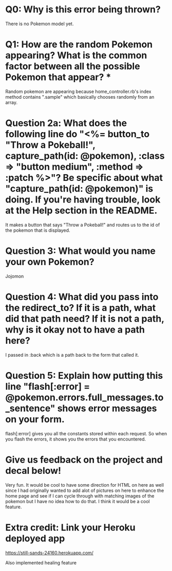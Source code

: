 # Q0: Why is this error being thrown?
There is no Pokemon model yet. 

# Q1: How are the random Pokemon appearing? What is the common factor between all the possible Pokemon that appear? *
Random pokemon are appearing because home_controller.rb's index method contains ".sample" which basically chooses randomly from an array.

# Question 2a: What does the following line do "<%= button_to "Throw a Pokeball!", capture_path(id: @pokemon), :class => "button medium", :method => :patch %>"? Be specific about what "capture_path(id: @pokemon)" is doing. If you're having trouble, look at the Help section in the README.
It makes a button that says "Throw a Pokeball!" and routes us to the id of the pokemon that is displayed. 

# Question 3: What would you name your own Pokemon?
Jojomon

# Question 4: What did you pass into the redirect_to? If it is a path, what did that path need? If it is not a path, why is it okay not to have a path here?
I passed in :back which is a path back to the form that called it. 

# Question 5: Explain how putting this line "flash[:error] = @pokemon.errors.full_messages.to_sentence" shows error messages on your form.
flash[:error] gives you all the constants stored within each request. So when you flash the errors, it shows you the errors that you encountered. 

# Give us feedback on the project and decal below!
Very fun. It would be cool to have some direction for HTML on here as well since I had originally wanted to add alot of pictures on here to enhance the home page and see if I can cycle through with matching images of the pokemon but I have no idea how to do that. I think it would be a cool feature.


# Extra credit: Link your Heroku deployed app
https://still-sands-24160.herokuapp.com/

Also implemented healing feature